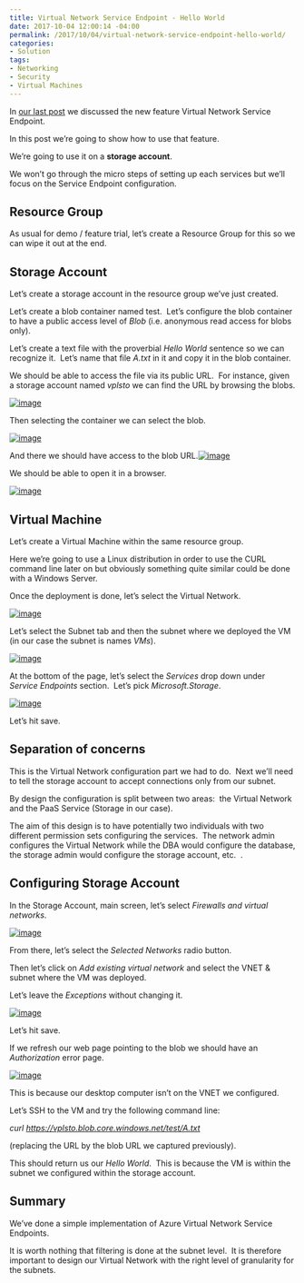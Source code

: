 ```yaml
---
title: Virtual Network Service Endpoint - Hello World
date: 2017-10-04 12:00:14 -04:00
permalink: /2017/10/04/virtual-network-service-endpoint-hello-world/
categories:
- Solution
tags:
- Networking
- Security
- Virtual Machines
---
```

In <a href="http://vincentlauzon.com/2017/10/02/vnet-service-endpoints-for-azure-sql-storage/">our last post</a> we discussed the new feature Virtual Network Service Endpoint.

In this post we’re going to show how to use that feature.

We’re going to use it on a <strong>storage account</strong>.

We won’t go through the micro steps of setting up each services but we’ll focus on the Service Endpoint configuration.
<h2>Resource Group</h2>
As usual for demo / feature trial, let’s create a Resource Group for this so we can wipe it out at the end.
<h2>Storage Account</h2>
Let’s create a storage account in the resource group we’ve just created.

Let’s create a blob container named test.  Let’s configure the blob container to have a public access level of <em>Blob</em> (i.e. anonymous read access for blobs only).

Let’s create a text file with the proverbial <em>Hello World</em> sentence so we can recognize it.  Let’s name that file <em>A.txt</em> in it and copy it in the blob container.

We should be able to access the file via its public URL.  For instance, given a storage account named <em>vplsto</em> we can find the URL by browsing the blobs.

<a href="/assets/2017/10/virtual-network-service-endpoint-hello-world/image9.png"><img style="border:0 currentcolor;display:inline;background-image:none;" title="image" src="/assets/2017/10/virtual-network-service-endpoint-hello-world/image_thumb9.png" alt="image" border="0" /></a>

Then selecting the container we can select the blob.

<a href="/assets/2017/10/virtual-network-service-endpoint-hello-world/image10.png"><img style="border:0 currentcolor;display:inline;background-image:none;" title="image" src="/assets/2017/10/virtual-network-service-endpoint-hello-world/image_thumb10.png" alt="image" border="0" /></a>

And there we should have access to the blob URL.<a href="/assets/2017/10/virtual-network-service-endpoint-hello-world/image11.png"><img style="border:0 currentcolor;display:inline;background-image:none;" title="image" src="/assets/2017/10/virtual-network-service-endpoint-hello-world/image_thumb11.png" alt="image" border="0" /></a>

We should be able to open it in a browser.

<a href="/assets/2017/10/virtual-network-service-endpoint-hello-world/image12.png"><img style="border:0 currentcolor;display:inline;background-image:none;" title="image" src="/assets/2017/10/virtual-network-service-endpoint-hello-world/image_thumb12.png" alt="image" border="0" /></a>
<h2>Virtual Machine</h2>
Let’s create a Virtual Machine within the same resource group.

Here we’re going to use a Linux distribution in order to use the CURL command line later on but obviously something quite similar could be done with a Windows Server.

Once the deployment is done, let’s select the Virtual Network.

<a href="/assets/2017/10/virtual-network-service-endpoint-hello-world/image13.png"><img style="border:0 currentcolor;display:inline;background-image:none;" title="image" src="/assets/2017/10/virtual-network-service-endpoint-hello-world/image_thumb13.png" alt="image" border="0" /></a>

Let’s select the Subnet tab and then the subnet where we deployed the VM (in our case the subnet is names <em>VMs</em>).

<a href="/assets/2017/10/virtual-network-service-endpoint-hello-world/image14.png"><img style="border:0 currentcolor;display:inline;background-image:none;" title="image" src="/assets/2017/10/virtual-network-service-endpoint-hello-world/image_thumb14.png" alt="image" border="0" /></a>

At the bottom of the page, let’s select the <em>Services</em> drop down under <em>Service Endpoints</em> section.  Let’s pick <em>Microsoft.Storage</em>.

<a href="/assets/2017/10/virtual-network-service-endpoint-hello-world/image15.png"><img style="border:0 currentcolor;display:inline;background-image:none;" title="image" src="/assets/2017/10/virtual-network-service-endpoint-hello-world/image_thumb15.png" alt="image" border="0" /></a>

Let’s hit save.
<h2></h2>
<h2>Separation of concerns</h2>
This is the Virtual Network configuration part we had to do.  Next we’ll need to tell the storage account to accept connections only from our subnet.

By design the configuration is split between two areas:  the Virtual Network and the PaaS Service (Storage in our case).

The aim of this design is to have potentially two individuals with two different permission sets configuring the services.  The network admin configures the Virtual Network while the DBA would configure the database, the storage admin would configure the storage account, etc.  .
<h2>Configuring Storage Account</h2>
In the Storage Account, main screen, let’s select <em>Firewalls and virtual networks</em>.

<a href="/assets/2017/10/virtual-network-service-endpoint-hello-world/image16.png"><img style="margin:0;border:0 currentcolor;display:inline;background-image:none;" title="image" src="/assets/2017/10/virtual-network-service-endpoint-hello-world/image_thumb16.png" alt="image" border="0" /></a>

From there, let’s select the <em>Selected Networks</em> radio button.

Then let’s click on <em>Add existing virtual network</em> and select the VNET &amp; subnet where the VM was deployed.

Let’s leave the <em>Exceptions</em> without changing it.

<a href="/assets/2017/10/virtual-network-service-endpoint-hello-world/image17.png"><img style="border:0 currentcolor;display:inline;background-image:none;" title="image" src="/assets/2017/10/virtual-network-service-endpoint-hello-world/image_thumb17.png" alt="image" border="0" /></a>

Let’s hit save.

If we refresh our web page pointing to the blob we should have an <em>Authorization</em> error page.

<a href="/assets/2017/10/virtual-network-service-endpoint-hello-world/image18.png"><img style="border:0 currentcolor;display:inline;background-image:none;" title="image" src="/assets/2017/10/virtual-network-service-endpoint-hello-world/image_thumb18.png" alt="image" border="0" /></a>

This is because our desktop computer isn’t on the VNET we configured.

Let’s SSH to the VM and try the following command line:

<em>curl https://vplsto.blob.core.windows.net/test/A.txt</em>

(replacing the URL by the blob URL we captured previously).

This should return us our <em>Hello World</em>.  This is because the VM is within the subnet we configured within the storage account.
<h2>Summary</h2>
We’ve done a simple implementation of Azure Virtual Network Service Endpoints.

It is worth nothing that filtering is done at the subnet level.  It is therefore important to design our Virtual Network with the right level of granularity for the subnets.